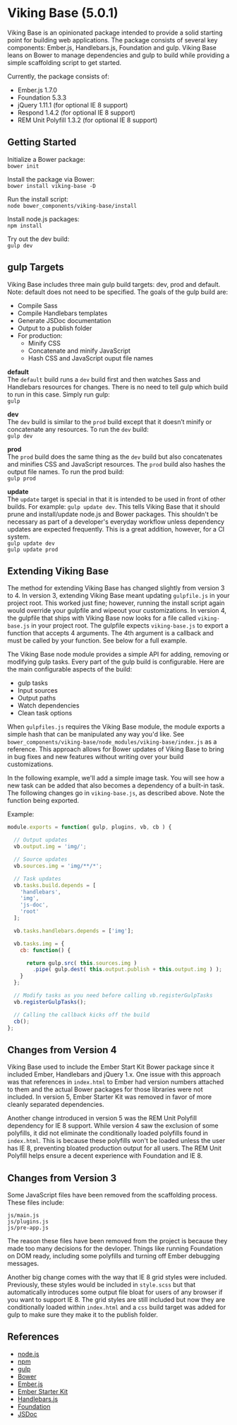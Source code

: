 # Viking Base (5.0.1)

Viking Base is an opinionated package intended to provide a solid starting point for building web applications. The package consists of several key components: Ember.js, Handlebars.js, Foundation and gulp. Viking Base leans on Bower to manage dependencies and gulp to build while providing a simple scaffolding script to get started.

Currently, the package consists of:

* Ember.js 1.7.0
* Foundation 5.3.3
* jQuery 1.11.1 (for optional IE 8 support)
* Respond 1.4.2 (for optional IE 8 support)
* REM Unit Polyfill 1.3.2 (for optional IE 8 support)

## Getting Started

Initialize a Bower package:  
`bower init`

Install the package via Bower:  
`bower install viking-base -D`

Run the install script:  
`node bower_components/viking-base/install`

Install node.js packages:  
`npm install`

Try out the dev build:  
`gulp dev`

## gulp Targets

Viking Base includes three main gulp build targets: dev, prod and default. Note: default does not need to be specified. The goals of the gulp build are:

* Compile Sass
* Compile Handlebars templates
* Generate JSDoc documentation
* Output to a publish folder
* For production:
    * Minify CSS
    * Concatenate and minify JavaScript
    * Hash CSS and JavaScript ouput file names

**default**  
The `default` build runs a `dev` build first and then watches Sass and Handlebars resources for changes. There is no need to tell gulp which build to run in this case. Simply run gulp:  
`gulp`

**dev**  
The `dev` build is similar to the `prod` build except that it doesn’t minify or concatenate any resources. To run the `dev` build:  
`gulp dev`

**prod**  
The `prod` build does the same thing as the `dev` build but also concatenates and minifies CSS and JavaScript resources. The `prod` build also hashes the output file names. To run the prod build:  
`gulp prod`

**update**  
The `update` target is special in that it is intended to be used in front of other builds. For example: `gulp update dev`. This tells Viking Base that it should prune and install/update node.js and Bower packages. This shouldn't be necessary as part of a developer's everyday workflow unless dependency updates are expected frequently. This is a great addition, however, for a CI system.  
`gulp update dev`  
`gulp update prod`

## Extending Viking Base
The method for extending Viking Base has changed slightly from version 3 to 4. In version 3, extending Viking Base meant updating `gulpfile.js` in your project root. This worked just fine; however, running the install script again would override your gulpfile and wipeout your customizations. In version 4, the gulpfile that ships with Viking Base now looks for a file called `viking-base.js` in your project root. The gulpfile expects `viking-base.js` to export a function that accepts 4 arguments. The 4th argument is a callback and must be called by your function. See below for a full example.

The Viking Base node module provides a simple API for adding, removing or modifying gulp tasks. Every part of the gulp build is configurable. Here are the main configurable aspects of the build:

* gulp tasks
* Input sources
* Output paths
* Watch dependencies
* Clean task options

When `gulpfiles.js` requires the Viking Base module, the module exports a simple hash that can be manipulated any way you'd like. See `bower_components/viking-base/node_modules/viking-base/index.js` as a reference. This approach allows for Bower updates of Viking Base to bring in bug fixes and new features without writing over your build customizations.

In the following example, we'll add a simple image task. You will see how a new task can be added that also becomes a dependency of a built-in task. The following changes go in `viking-base.js`, as described above. Note the function being exported.

Example:

```javascript
module.exports = function( gulp, plugins, vb, cb ) {

  // Output updates
  vb.output.img = 'img/';

  // Source updates
  vb.sources.img = 'img/**/*';

  // Task updates
  vb.tasks.build.depends = [
    'handlebars',
    'img',
    'js-doc',
    'root'
  ];

  vb.tasks.handlebars.depends = ['img'];

  vb.tasks.img = {
    cb: function() {

      return gulp.src( this.sources.img )
        .pipe( gulp.dest( this.output.publish + this.output.img ) );
    }
  };

  // Modify tasks as you need before calling vb.registerGulpTasks
  vb.registerGulpTasks();

  // Calling the callback kicks off the build
  cb();
};
```

## Changes from Version 4

Viking Base used to include the Ember Start Kit Bower package since it included Ember, Handlebars and jQuery 1.x. One issue with this approach was that references in `index.html` to Ember had version numbers attached to them and the actual Bower packages for those libraries were not included. In version 5, Ember Starter Kit was removed in favor of more cleanly separated dependencies.

Another change introduced in version 5 was the REM Unit Polyfill dependency for IE 8 support. While version 4 saw the exclusion of some polyfills, it did not eliminate the conditionally loaded polyfills found in `index.html`. This is because these polyfills won't be loaded unless the user has IE 8, preventing bloated production output for all users. The REM Unit Polyfill helps ensure a decent experience with Foundation and IE 8.

## Changes from Version 3

Some JavaScript files have been removed from the scaffolding process. These files include:
```
js/main.js
js/plugins.js
js/pre-app.js
```

The reason these files have been removed from the project is because they made too many decisions for the devloper. Things like running Foundation on DOM ready, including some polyfills and turning off Ember debugging messages.

Another big change comes with the way that IE 8 grid styles were included. Previously, these styles would be included in `style.scss` but that automatically introduces some output file bloat for users of any browser if you want to support IE 8. The grid styles are still included but now they are conditionally loaded within `index.html` and a `css` build target was added for gulp to make sure they make it to the publish folder.

## References
* [node.js](http://nodejs.org/)
* [npm](http://npmjs.org/)
* [gulp](http://gulpjs.com/)
* [Bower](http://bower.io/)
* [Ember.js](http://emberjs.com/)
* [Ember Starter Kit](https://github.com/emberjs/starter-kit)
* [Handlebars.js](http://handlebarsjs.com/)
* [Foundation](http://foundation.zurb.com/)
* [JSDoc](http://usejsdoc.org/)